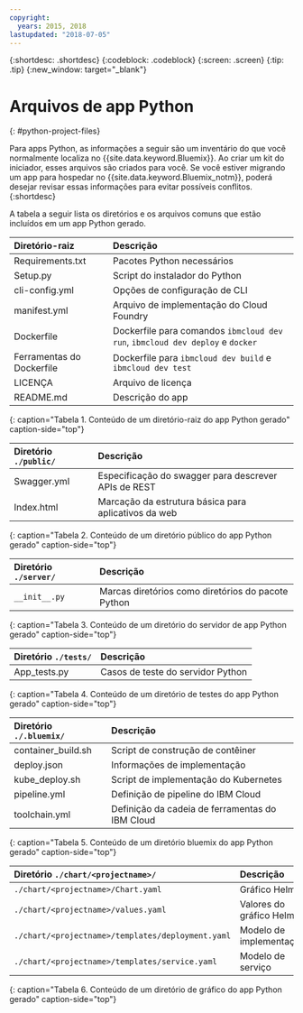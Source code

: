 ```yaml
---
copyright:
  years: 2015, 2018
lastupdated: "2018-07-05"
---
```


{:shortdesc: .shortdesc}
{:codeblock: .codeblock}
{:screen: .screen}
{:tip: .tip}
{:new_window: target="_blank"}

# Arquivos de app Python
{: #python-project-files}

Para apps Python, as informações a seguir são um inventário do que você normalmente localiza no {{site.data.keyword.Bluemix}}. Ao criar um kit do iniciador, esses arquivos são criados para você. Se você estiver migrando um app para hospedar no {{site.data.keyword.Bluemix_notm}}, poderá desejar revisar essas informações para evitar possíveis conflitos.
{:shortdesc}

A tabela a seguir lista os diretórios e os arquivos comuns que estão incluídos em um app Python gerado.

| Diretório-raiz                                     | Descrição                       |
|:------------------------------------------------|:------------------------------------------|
| Requirements.txt | Pacotes Python necessários |
| Setup.py | Script do instalador do Python |
| cli-config.yml | Opções de configuração de CLI |
| manifest.yml | Arquivo de implementação do Cloud Foundry |
| Dockerfile | Dockerfile para comandos `ibmcloud dev run`, `ibmcloud dev deploy` e `docker` |
| Ferramentas do Dockerfile | Dockerfile para `ibmcloud dev build` e `ibmcloud dev test` |
| LICENÇA | Arquivo de licença |
| README.md | Descrição do app |
{: caption="Tabela 1. Conteúdo de um diretório-raiz do app Python gerado" caption-side="top"}

| Diretório `./public/` | Descrição |
|:------------------------------------------------|:------------------------------------------|
| Swagger.yml | Especificação do swagger para descrever APIs de REST |
| Index.html | Marcação da estrutura básica para aplicativos da web |
{: caption="Tabela 2. Conteúdo de um diretório público do app Python gerado" caption-side="top"}

| Diretório `./server/` | Descrição |
|:------------------------------------------------|:------------------------------------------|
| `__init__.py` | Marcas diretórios como diretórios do pacote Python |
{: caption="Tabela 3. Conteúdo de um diretório do servidor de app Python gerado" caption-side="top"}

| Diretório `./tests/` | Descrição |
|:------------------------------------------------|:------------------------------------------|
| App_tests.py | Casos de teste do servidor Python |
{: caption="Tabela 4. Conteúdo de um diretório de testes do app Python gerado" caption-side="top"}

| Diretório `./.bluemix/` | Descrição |
|:------------------------------------------------|:------------------------------------------|
| container_build.sh | Script de construção de contêiner |
| deploy.json | Informações de implementação |
| kube_deploy.sh | Script de implementação do Kubernetes |
| pipeline.yml | Definição de pipeline do IBM Cloud |
| toolchain.yml | Definição da cadeia de ferramentas do IBM Cloud |
{: caption="Tabela 5. Conteúdo de um diretório bluemix do app Python gerado" caption-side="top"}

|Diretório `./chart/<projectname>/ ` | Descrição |
|:------------------------------------------------|:------------------------------------------|
| `./chart/<projectname>/Chart.yaml` | Gráfico Helm |
| `./chart/<projectname>/values.yaml` | Valores do gráfico Helm |
| `./chart/<projectname>/templates/deployment.yaml` | Modelo de implementação |
| `./chart/<projectname>/templates/service.yaml` | Modelo de serviço |
{: caption="Tabela 6. Conteúdo de um diretório de gráfico do app Python gerado" caption-side="top"}
